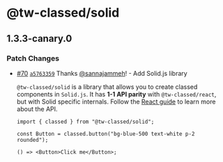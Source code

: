 # @tw-classed/solid

## 1.3.3-canary.0

### Patch Changes

- [#70](https://github.com/sannajammeh/tw-classed/pull/70) [`a5763359`](https://github.com/sannajammeh/tw-classed/commit/a576335954e8269ef3a03fdd06790eeb9b777e71) Thanks [@sannajammeh](https://github.com/sannajammeh)! - Add Solid.js library

  `@tw-classed/solid` is a library that allows you to create classed components in `Solid.js`. It has **1-1 API parity** with `@tw-classed/react`, but with Solid specific internals. Follow the [React guide](/docs) to learn more about the API.

  ```tsx
  import { classed } from "@tw-classed/solid";

  const Button = classed.button("bg-blue-500 text-white p-2 rounded");

  () => <Button>Click me</Button>;
  ```
